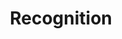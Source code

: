 ---
word: "true"

title: "Recognition"

categories: ['']

tags: ['Recognition']

arwords: 'التعرف الآلي على اﻷنماط'

arexps: []

enwords: ['Recognition']

enexps: []

arlexicons: 'ع'

enlexicons: 'R'

authors: ['Ruqayya Roshdy']

translators: ['X']

citations: 'تطبيقات أساسية في المعالجة الآلية للغة العربية'

sources: 'مركز الملك عبدالله بن عبدالعزيز الدولي لخدمة اللغة العربية'

slug: ""
---